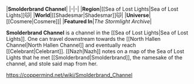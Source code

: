 |**Smolderbrand Channel**|
|-|-|
|**Region**|[[Sea of Lost Lights\|Sea of Lost Lights]]🐱︎|
|**World**|[[Shadesmar\|Shadesmar]]🐱︎|
|**Universe**|[[Cosmere\|Cosmere]]|
|**Featured In**|*The Stormlight Archive*|

**Smolderbrand Channel** is a channel in the [[Sea of Lost Lights\|Sea of Lost Lights]]. One can travel downstream towards the [[North Hallen Channel\|North Hallen Channel]] and eventually reach [[Celebrant\|Celebrant]].
[[Nazh\|Nazh]] notes on a map of the Sea of Lost Lights that he met [[Smolderbrand\|Smolderbrand]], the namesake of the channel, and stole said map from her.



https://coppermind.net/wiki/Smolderbrand_Channel